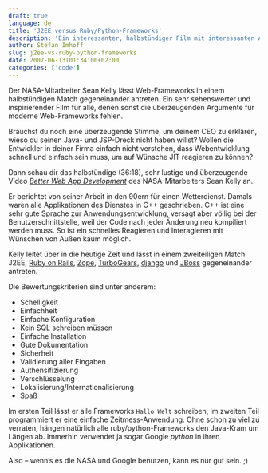 ```yaml
---
draft: true
language: de
title: 'J2EE versus Ruby/Python-Frameworks'
description: 'Ein interessanter, halbstündiger Film mit interessanten Argumenten für oder gegen das eine oder andere Webframework.'
author: Stefan Imhoff
slug: j2ee-vs-ruby-python-frameworks
date: 2007-06-13T01:34:00+02:00
categories: ['code']
---
```


Der NASA-Mitarbeiter Sean Kelly lässt Web-Frameworks in einem halbstündigen Match gegeneinander antreten. Ein sehr sehenswerter und inspirierender Film für alle, denen sonst die überzeugenden Argumente für moderne Web-Frameworks fehlen.

Brauchst du noch eine überzeugende Stimme, um deinem CEO zu erklären, wieso du seinen Java- und JSP-Dreck nicht haben willst? Wollen die Entwickler in deiner Firma einfach nicht verstehen, dass Webentwicklung schnell und einfach sein muss, um auf Wünsche JIT reagieren zu können?

Dann schau dir das halbstündige (36:18), sehr lustige und überzeugende Video <cite>[Better Web App Development](https://www.youtube.com/watch?v=DWODIO6aCUE)</cite> des NASA-Mitarbeiters Sean Kelly an.

Er berichtet von seiner Arbeit in den 90ern für einen Wetterdienst. Damals waren alle Applikationen des Dienstes in C++ geschrieben. C++ ist eine sehr gute Sprache zur Anwendungsentwicklung, versagt aber völlig bei der Benutzerschnittstelle, weil der Code nach jeder Änderung neu kompiliert werden muss. So ist ein schnelles Reagieren und Interagieren mit Wünschen von Außen kaum möglich.

Kelly leitet über in die heutige Zeit und lässt in einem zweiteiligen Match J2EE, [Ruby on Rails](http://rubyonrails.org/), [Zope](http://www.zope.org/), [TurboGears](http://www.turbogears.org/ 'TurboGears: Front-to-Back Web Development'), [django](https://www.djangoproject.com/) und [JBoss](https://www.redhat.com/en/technologies/jboss-middleware) gegeneinander antreten.

Die Bewertungskriterien sind unter anderem:

- Schelligkeit
- Einfachheit
- Einfache Konfiguration
- Kein SQL schreiben müssen
- Einfache Installation
- Gute Dokumentation
- Sicherheit
- Validierung aller Eingaben
- Authensifizierung
- Verschlüsselung
- Lokalisierung/Internationalisierung
- Spaß

Im ersten Teil lässt er alle Frameworks `Hallo Welt` schreiben, im zweiten Teil programmiert er eine einfache Zeitmess-Anwendung. Ohne schon zu viel zu verraten, hängen natürlich alle ruby/python-Frameworks den Java-Kram um Längen ab. Immerhin verwendet ja sogar Google <cite>python</cite> in ihren Applikationen.

Also – wenn’s es die NASA und Google benutzen, kann es nur gut sein. ;)
